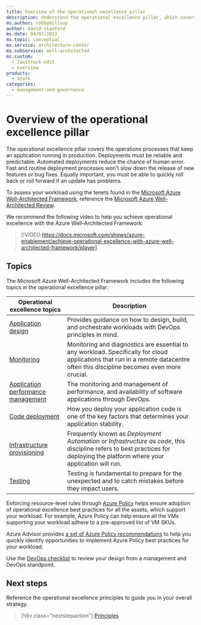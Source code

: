 ```yaml
---
title: Overview of the operational excellence pillar
description: Understand the operational excellence pillar, which covers the operations processes that keep an application running in production.
ms.author: robbymillsap
author: david-stanford
ms.date: 04/07/2022
ms.topic: conceptual
ms.service: architecture-center
ms.subservice: well-architected
ms.custom:
  - fasttrack-edit
  - overview
products:
  - azure
categories:
  - management-and-governance
---
```


# Overview of the operational excellence pillar

The operational excellence pillar covers the operations processes that keep an application running in production. Deployments must be reliable and predictable. Automated deployments reduce the chance of human error. Fast and routine deployment processes won't slow down the release of new features or bug fixes. Equally important, you must be able to quickly roll back or roll forward if an update has problems.

To assess your workload using the tenets found in the [Microsoft Azure Well-Architected Framework](/azure/architecture/framework/), reference the [Microsoft Azure Well-Architected Review](/assessments/?id=azure-architecture-review&mode=pre-assessment).

We recommend the following video to help you achieve operational excellence with the Azure Well-Architected Framework:

<!-- markdownlint-disable MD034 -->

> [!VIDEO https://docs.microsoft.com/shows/azure-enablement/achieve-operational-excellence-with-azure-well-architected-framework/player]

<!-- markdownlint-enable MD034 -->

## Topics

The Microsoft Azure Well-Architected Framework includes the following topics in the operational excellence pillar:

| Operational excellence topics | Description |
|-------------------|-------------|
| [Application design][app-design] | Provides guidance on how to design, build, and orchestrate workloads with DevOps principles in mind.  |
| [Monitoring][monitoring] | Monitoring and diagnostics are essential to any workload. Specifically for cloud applications that run in a remote datacentre often this discipline becomes even more crucial. |
| [Application performance management][performance] | The monitoring and management of performance, and availability of software applications through DevOps. |
| [Code deployment][deployment] | How you deploy your application code is one of the key factors that determines your application stability.  |
| [Infrastructure provisioning][iac] | Frequently known as *Deployment Automation* or *Infrastructure as code*, this discipline refers to best practices for deploying the platform where your application will run. |
| [Testing][testing] | Testing is fundamental to prepare for the unexpected and to catch mistakes before they impact users. |

Enforcing resource-level rules through [Azure Policy](/azure/governance/policy/overview) helps ensure adoption of operational excellence best practices for all the assets, which support your workload. For example, Azure Policy can help ensure all the VMs supporting your workload adhere to a pre-approved list of VM SKUs. 

Azure Advisor provides [a set of Azure Policy recommendations](/azure/advisor/advisor-operational-excellence-recommendations#use-azure-policy-recommendations) to help you quickly identify opportunities to implement Azure Policy best practices for your workload.

Use the [DevOps checklist][devops-checklist] to review your design from a management and DevOps standpoint.

## Next steps

Reference the operational excellence principles to guide you in your overall strategy.

> [!div class="nextstepaction"]
> [Principles](principles.md)

<!-- devops disciplines -->
[monitoring]: ./monitoring.md
[performance]: ./release-engineering-performance.md
[deployment]: ./release-engineering-cd.md
[iac]: ./automation-infrastructure.md
[testing]: ./release-engineering-testing.md
[app-design]: /azure/architecture/framework/devops/release-engineering-app-dev

<!-- checklist -->
[devops-checklist]: /azure/architecture/checklist/dev-ops
